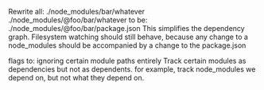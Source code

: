 Rewrite all:
    ./node_modules/bar/whatever
    ./node_modules/@foo/bar/whatever
to be:
    ./node_modules/@foo/bar/package.json
This simplifies the dependency graph.
Filesystem watching should still behave,
because any change to a node_modules should 
be accompanied by a change to the package.json

flags to:
    ignoring certain module paths entirely
    Track certain modules as dependencies but not as dependents.
        for example, track node_modules we depend on, but not what they depend on.
